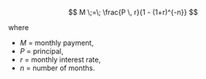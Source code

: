 $$
M \;=\; \frac{P \, r}{1 - (1+r)^{-n}}
$$

where

* $M$ = monthly payment,
* $P$ = principal,
* $r$ = monthly interest rate,
* $n$ = number of months.
